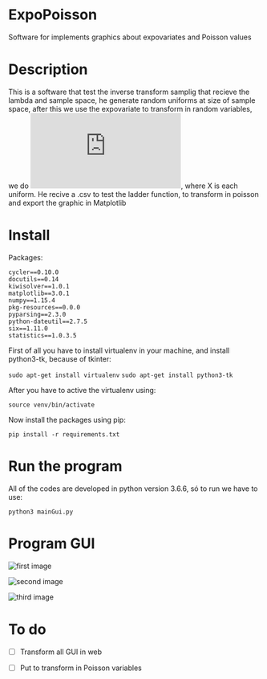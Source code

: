 # ExpoPoisson
Software for implements graphics about expovariates and Poisson values

# Description

This is a software that test the inverse transform samplig that recieve the lambda and sample space, he generate random uniforms at size of sample space, after this we use the expovariate to transform in random variables, we do ![first equation](https://latex.codecogs.com/gif.latex?-%5Cfrac%7Bx%7D%7B%5Clambda%7D), where X is each uniform.
He recive a .csv to test the ladder function, to transform in poisson and export the graphic in Matplotlib


# Install

Packages:

```
cycler==0.10.0
docutils==0.14
kiwisolver==1.0.1
matplotlib==3.0.1
numpy==1.15.4
pkg-resources==0.0.0
pyparsing==2.3.0
python-dateutil==2.7.5
six==1.11.0
statistics==1.0.3.5

```

First of all you have to install virtualenv in your machine, and install python3-tk, because of tkinter:

```sudo apt-get install virtualenv```
```sudo apt-get install python3-tk```

After you have to active the virtualenv using:

```source venv/bin/activate```

Now install the packages using pip:

```pip install -r requirements.txt```

# Run the program

All of the codes are developed in python version 3.6.6, só to run we have to use:

```python3 mainGui.py```

# Program GUI

![first image](./imagesTest/first.png)

![second image](./imagesTest/second.png)

![third image](./imagesTest/third.png)

# To do

- [ ] Transform all GUI in web
- [ ] Put to transform in Poisson variables

